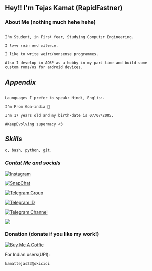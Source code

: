 ## Hey!! I'm Tejas Kamat (RapidFastner) 

### About Me (nothing much hehe hehe)
```

I'm Student, in First Year, Studying Computer Engineering.

I love rain and silence.

I like to write weird/nonsense programmes.

Also I develop in AOSP as a hobby in my part time and build some custom roms/os for android devices.

```
## *Appendix*
```

Launguages I prefer to speak: Hindi, English. 

I'm From Goa-india 🤍 

I'm 17 years old and my birth-date is 07/07/2005.

#KeepEvolving supermacy <3

 ```


##  *Skills*
```
c, bash, python, git.

```


### *Contat Me and socials*
[![Instagram](https://img.shields.io/badge/Instagram-ID-brightgreen)](https://www.instagram.com/rapidfastner/)

[![SnapChat](https://img.shields.io/badge/SnapChat-ID-yellow)](https://www.snapchat.com/add/rapidfastner?share_id=T1gc-CMOMqY&locale=en-IN)

[![Telegram Group](https://img.shields.io/badge/Telegram%20-Group-blue)](https://telegram.me/mojitosupport)

[![Telegram ID](https://img.shields.io/badge/Telegram%20-ID-blue)](https://telegram.me/TejasKamat)

[![Telegram Channel](https://img.shields.io/badge/Telegram-Channel-yellowgreen)](https://telegram.me/RN10channel)

![](https://komarev.com/ghpvc/?username=TejasKamat)

### Donation (donate if you like my work!)

[![Buy Me A Coffie](https://img.shields.io/badge/Byu%20Me-A%20%20Coffie-9cf)](https://www.buymeacoffee.com/engage)

For Indian users(UPI):
```
kamattejas23@okicici

```
